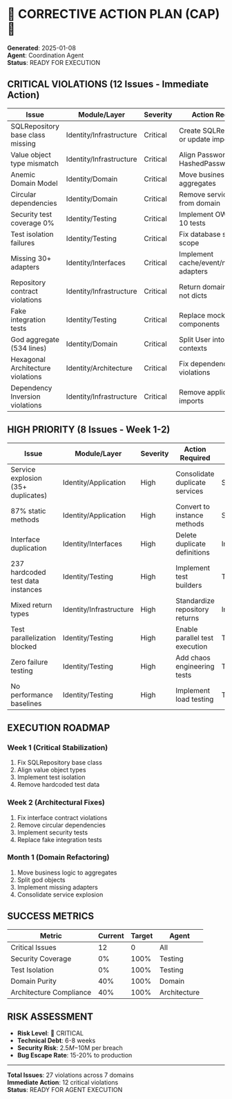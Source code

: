 # 🚨 CORRECTIVE ACTION PLAN (CAP) 🚨

**Generated**: 2025-01-08  
**Agent**: Coordination Agent  
**Status**: READY FOR EXECUTION

## **CRITICAL VIOLATIONS (12 Issues - Immediate Action)**

| Issue | Module/Layer | Severity | Action Required | Agent |
|-------|-------------|----------|-----------------|-------|
| SQLRepository base class missing | Identity/Infrastructure | Critical | Create SQLRepository or update imports | Infrastructure |
| Value object type mismatch | Identity/Infrastructure | Critical | Align PasswordHash vs HashedPassword | Domain |
| Anemic Domain Model | Identity/Domain | Critical | Move business logic to aggregates | Domain |
| Circular dependencies | Identity/Domain | Critical | Remove service imports from domain | Architecture |
| Security test coverage 0% | Identity/Testing | Critical | Implement OWASP Top 10 tests | Testing |
| Test isolation failures | Identity/Testing | Critical | Fix database session scope | Testing |
| Missing 30+ adapters | Identity/Interfaces | Critical | Implement cache/event/notification adapters | Interface |
| Repository contract violations | Identity/Infrastructure | Critical | Return domain entities not dicts | Infrastructure |
| Fake integration tests | Identity/Testing | Critical | Replace mocks with real components | Testing |
| God aggregate (534 lines) | Identity/Domain | Critical | Split User into focused contexts | Domain |
| Hexagonal Architecture violations | Identity/Architecture | Critical | Fix dependency flow violations | Architecture |
| Dependency Inversion violations | Identity/Infrastructure | Critical | Remove application imports | Infrastructure |

## **HIGH PRIORITY (8 Issues - Week 1-2)**

| Issue | Module/Layer | Severity | Action Required | Agent |
|-------|-------------|----------|-----------------|-------|
| Service explosion (35+ duplicates) | Identity/Application | High | Consolidate duplicate services | Service |
| 87% static methods | Identity/Application | High | Convert to instance methods | Service |
| Interface duplication | Identity/Interfaces | High | Delete duplicate definitions | Interface |
| 237 hardcoded test data instances | Identity/Testing | High | Implement test builders | Testing |
| Mixed return types | Identity/Infrastructure | High | Standardize repository returns | Infrastructure |
| Test parallelization blocked | Identity/Testing | High | Enable parallel test execution | Testing |
| Zero failure testing | Identity/Testing | High | Add chaos engineering tests | Testing |
| No performance baselines | Identity/Testing | High | Implement load testing | Testing |

## **EXECUTION ROADMAP**

### **Week 1 (Critical Stabilization)**
1. Fix SQLRepository base class
2. Align value object types  
3. Implement test isolation
4. Remove hardcoded test data

### **Week 2 (Architectural Fixes)**
1. Fix interface contract violations
2. Remove circular dependencies
3. Implement security tests
4. Replace fake integration tests

### **Month 1 (Domain Refactoring)**
1. Move business logic to aggregates
2. Split god objects
3. Implement missing adapters
4. Consolidate service explosion

## **SUCCESS METRICS**

| Metric | Current | Target | Agent |
|--------|---------|--------|-------|
| Critical Issues | 12 | 0 | All |
| Security Coverage | 0% | 100% | Testing |
| Test Isolation | 0% | 100% | Testing |
| Domain Purity | 40% | 100% | Domain |
| Architecture Compliance | 40% | 100% | Architecture |

## **RISK ASSESSMENT**

- **Risk Level**: 🔴 CRITICAL
- **Technical Debt**: 6-8 weeks
- **Security Risk**: $2.5M-$10M per breach
- **Bug Escape Rate**: 15-20% to production

---

**Total Issues**: 27 violations across 7 domains  
**Immediate Action**: 12 critical violations  
**Status**: READY FOR AGENT EXECUTION